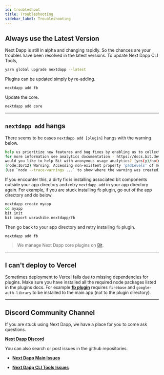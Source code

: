```yaml
---
id: troubleshoot
title: Troubleshooting
sidebar_label: Troubleshooting
---
```


## Always use the Latest Version

Next Dapp is still in alpha and changing rapidly. So the chances are your troubles have been resolved in the latest versions. To update Next Dapp CLI Tools,

```bash
yarn global upgrade nextdapp --latest
```

Plugins can be updated simply by re-adding.

```bash
nextdapp add fb
```
Update the core.

```bash
nextdapp add core
```

---

## `nextdapp add` hangs

There seems to be cases `nextdapp add [plugin]` hangs with the warning below.

```bash
help us prioritize new features and bug fixes by enabling us to collect anonymous statistics about your usage. sharing anonymous usage information is completely voluntary and helps us improve Bit and build a better product.
for more information see analytics documentation - https://docs.bit.dev/docs/conf-analytics
would you like to help Bit with anonymous usage analytics? [yes(y)/no(n)]:  (yes) 
(node:16712) Warning: Accessing non-existent property 'padLevels' of module exports inside circular dependency
(Use `node --trace-warnings ...` to show where the warning was created)
```

If you encounter this, a dirty fix is installing associated bit components outside your app directory and retry `nextdapp add` in your app directory again. For example, if you are stuck installing `fb` plugin, go out of the app directory and do below.

```bash
nextdapp create myapp
cd myapp
bit init
bit import warashibe.nextdapp/fb
```

Then go back to your app directory and retry installing `fb` plugin.

```bash
nextdapp add fb
```

> We manage Next Dapp core plugins on [Bit](https://bit.dev/warashibe/nextdapp).

---

## I can't deploy to Vercel

Sometimes deployment to Vercel fails due to missing dependencies for plugins. Make sure you have installed all the required node packages listed in the plugins docs. For example [**fb plugin**](/next-dapp/docs/plugin-fb) requires `firebase` and `google-auth-library` to be installed to the main app (not to the plugin directory).

---

## Discord Community Channel

If you are stuck using Next Dapp, we have a place for you to come ask questions.

[**Next Dapp Discord**](https://discord.com/invite/MvSsm8x)

You can also search or post issues in the github repositories.

* [**Next Dapp Main Issues**](https://github.com/warashibe/next-dapp/issues)

* [**Next Dapp CLI Tools Issues**](https://github.com/warashibe/nextdapp/issues)
